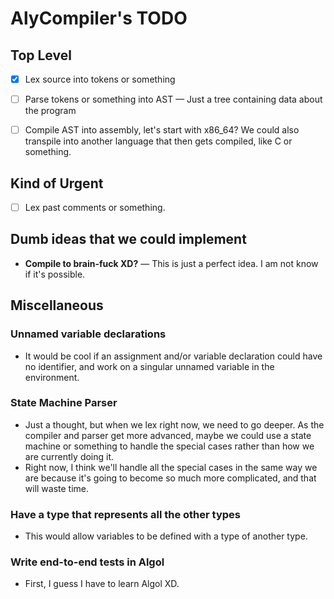 # AlyCompiler's TODO

## Top Level

- [x] Lex source into tokens or something

- [ ] Parse tokens or something into AST — Just a tree containing data about the program

- [ ] Compile AST into assembly, let's start with x86_64? We could also transpile into another language that then gets compiled, like C or something.

## Kind of Urgent

- [ ] Lex past comments or something.

## Dumb ideas that we could implement

- **Compile to brain-fuck XD?** — This is just a perfect idea. I am not know if it's possible.

## Miscellaneous

### Unnamed variable declarations

- It would be cool if an assignment and/or variable declaration could have no identifier, and work on a singular unnamed variable in the environment.

### State Machine Parser

- Just a thought, but when we lex right now, we need to go deeper. As the compiler and parser get more advanced, maybe we could use a state machine or something to handle the special cases rather than how we are currently doing it.
- Right now, I think we'll handle all the special cases in the same way we are because it's going to become so much more complicated, and that will waste time.

### Have a type that represents all the other types

- This would allow variables to be defined with a type of another type.

### Write end-to-end tests in Algol

- First, I guess I have to learn Algol XD.
